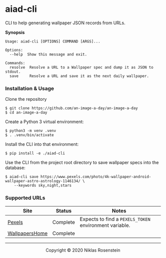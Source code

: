 # aiad-cli

CLI to help generating wallpaper JSON records from URLs.

__Synopsis__

```
Usage: aiad-cli [OPTIONS] COMMAND [ARGS]...

Options:
  --help  Show this message and exit.

Commands:
  resolve  Resolve a URL to a Wallpaper spec and dump it as JSON to stdout.
  save     Resolve a URL and save it as the next daily wallpaper.
```

### Installation & Usage

Clone the repository

    $ git clone https://github.com/an-image-a-day/an-image-a-day
    $ cd an-image-a-day

Create a Python 3 virtual environment:

    $ python3 -m venv .venv
    $ . .venv/bin/activate

Install the CLI into that environment:

    $ pip install -e ./aiad-cli

Use the CLI from the project root directory to save wallpaper specs into the database:

    $ aiad-cli save https://www.pexels.com/photo/4k-wallpaper-android-wallpaper-astro-astrology-1146134/ \
        --keywords sky,night,stars

### Supported URLs

| Site | Status | Notes |
| ---- | ------ | ----- |
| [Pexels](https://pexels.com) | Complete | Expects to find a `PEXELS_TOKEN` environment variable. |
| [WallpapersHome](https://wallpapershome.com/) | Complete | |

---

<p align="center">Copyright &copy; 2020 Niklas Rosenstein</p>
